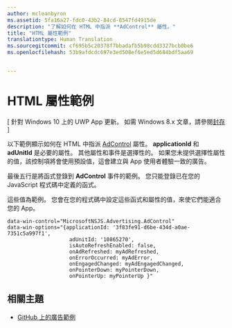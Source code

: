 ```yaml
---
author: mcleanbyron
ms.assetid: 5fa16a27-fdc0-43b2-84cd-8547fd4915de
description: "了解如何在 HTML 中指派 **AdControl** 屬性。"
title: "HTML 屬性範例"
translationtype: Human Translation
ms.sourcegitcommit: cf695b5c20378f7bbadafb5b98cdd3327bcb0be6
ms.openlocfilehash: 53b9afdcdc697e3ed508ef6e5ed5d684bdf5aa69


---
```


# HTML 屬性範例


\[ 針對 Windows 10 上的 UWP App 更新。 如需 Windows 8.x 文章，請參閱[封存](http://go.microsoft.com/fwlink/p/?linkid=619132) \]

以下範例顯示如何在 HTML 中指派 [AdControl](https://msdn.microsoft.com/library/windows/apps/microsoft.advertising.winrt.ui.adcontrol.aspx) 屬性。 **applicationId** 和 **adUnitId** 是必要的屬性。 其他屬性和事件是選擇性的。 如果您未提供選擇性屬性的值，該控制項將會使用預設值，這會建立與 App 使用者體驗一致的廣告。

最後五行是將函式登錄到 **AdControl** 事件的範例。 您只能登錄已在您的 JavaScript 程式碼中定義的函式。

這些值為範例。 您會在您的程式碼中設定這些函式和屬性的值，來使它們能適合您的 App。

``` syntax
data-win-control="MicrosoftNSJS.Advertising.AdControl"
data-win-options="{applicationId: '3f83fe91-d6be-434d-a0ae-7351c5a997f1',
                    adUnitId: '10865270',
                    isAutoRefreshEnabled: false,
                    onAdRefreshed: myAdRefreshed,
                    onErrorOccurred: myAdError,
                    onEngagedChanged: myAdEngagedChanged,
                    onPointerDown: myPointerDown,
                    onPointerUp: myPointerUp }"
```

## 相關主題

* [GitHub 上的廣告範例](http://aka.ms/githubads)

 



<!--HONumber=Jun16_HO4-->


